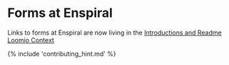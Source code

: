 # Forms at Enspiral

Links to forms at Enspiral are now living in the [Introductions and Readme Loomio Context](https://www.loomio.org/d/eUqFhOdN/introductions-and-readme-2019?membership_token=YmftE5yAirpwsHwkT4CEUk6C&utm_campaign=discussion_mailer&utm_medium=email&utm_source=discussion_announced)

{% include 'contributing_hint.md' %}
